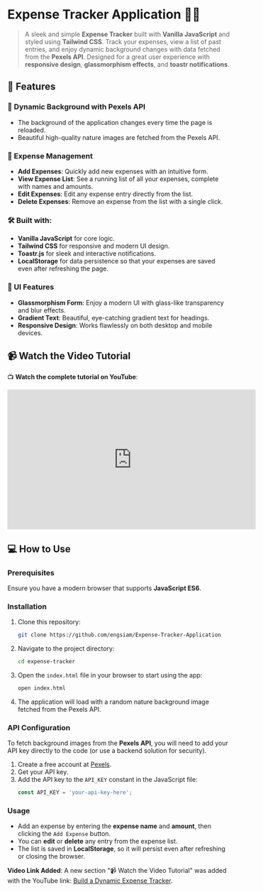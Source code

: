 # Expense Tracker Application 🧾💸

> A sleek and simple **Expense Tracker** built with **Vanilla JavaScript** and styled using **Tailwind CSS**. Track your expenses, view a list of past entries, and enjoy dynamic background changes with data fetched from the **Pexels API**. Designed for a great user experience with **responsive design**, **glassmorphism effects**, and **toastr notifications**.

## 🚀 Features

### 🌟 Dynamic Background with Pexels API
- The background of the application changes every time the page is reloaded.
- Beautiful high-quality nature images are fetched from the Pexels API.
  
### 📝 Expense Management
- **Add Expenses**: Quickly add new expenses with an intuitive form.
- **View Expense List**: See a running list of all your expenses, complete with names and amounts.
- **Edit Expenses**: Edit any expense entry directly from the list.
- **Delete Expenses**: Remove an expense from the list with a single click.
  
### 🛠️ Built with:
- **Vanilla JavaScript** for core logic.
- **Tailwind CSS** for responsive and modern UI design.
- **Toastr.js** for sleek and interactive notifications.
- **LocalStorage** for data persistence so that your expenses are saved even after refreshing the page.

### 🌈 UI Features
- **Glassmorphism Form**: Enjoy a modern UI with glass-like transparency and blur effects.
- **Gradient Text**: Beautiful, eye-catching gradient text for headings.
- **Responsive Design**: Works flawlessly on both desktop and mobile devices.
  
## 📹 Watch the Video Tutorial

📺 **Watch the complete tutorial on YouTube**: 
<iframe width="560" height="315" src="https://www.youtube.com/embed/SXYdBaZ4WFk?autoplay=1" frameborder="0" allow="accelerometer; autoplay; clipboard-write; encrypted-media; gyroscope; picture-in-picture" allow="autoplay" allowfullscreen></iframe>


## 💻 How to Use

### Prerequisites
Ensure you have a modern browser that supports **JavaScript ES6**.

### Installation

1. Clone this repository:
    ```bash
    git clone https://github.com/engsiam/Expense-Tracker-Application
    ```

2. Navigate to the project directory:
    ```bash
    cd expense-tracker
    ```

3. Open the `index.html` file in your browser to start using the app:
    ```bash
    open index.html
    ```

4. The application will load with a random nature background image fetched from the Pexels API.

### API Configuration
To fetch background images from the **Pexels API**, you will need to add your API key directly to the code (or use a backend solution for security).

1. Create a free account at [Pexels](https://www.pexels.com/api/).
2. Get your API key.
3. Add the API key to the `API_KEY` constant in the JavaScript file:
    ```javascript
    const API_KEY = 'your-api-key-here';
    ```

### Usage

- Add an expense by entering the **expense name** and **amount**, then clicking the `Add Expense` button.
- You can **edit** or **delete** any entry from the expense list.
- The list is saved in **LocalStorage**, so it will persist even after refreshing or closing the browser.


**Video Link Added**: A new section "📹 Watch the Video Tutorial" was added with the YouTube link: [Build a Dynamic Expense Tracker](https://youtu.be/SXYdBaZ4WFk).



